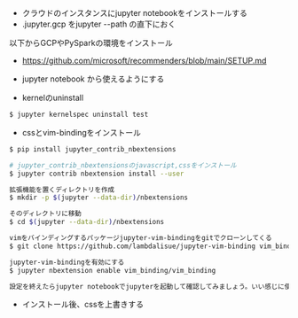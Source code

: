 - クラウドのインスタンスにjupyter notebookをインストールする
- .jupyter.gcp をjupyter --path の直下におく

以下からGCPやPySparkの環境をインストール

- https://github.com/microsoft/recommenders/blob/main/SETUP.md
- jupyter notebook から使えるようにする

- kernelのuninstall 

```bash
$ jupyter kernelspec uninstall test
```

- cssとvim-bindingをインストール

```bash
$ pip install jupyter_contrib_nbextensions

# jupyter_contrib_nbextensionsのjavascript,cssをインストール
$ jupyter contrib nbextension install --user

拡張機能を置くディレクトリを作成
$ mkdir -p $(jupyter --data-dir)/nbextensions

そのディレクトリに移動
$ cd $(jupyter --data-dir)/nbextensions

vimをバインディングするパッケージjupyter-vim-bindingをgitでクローンしてくる
$ git clone https://github.com/lambdalisue/jupyter-vim-binding vim_binding

jupyter-vim-bindingを有効にする
$ jupyter nbextension enable vim_binding/vim_binding

設定を終えたらjupyter notebookでjupyterを起動して確認してみましょう。いい感じに使えるはずです。
```

- インストール後、cssを上書きする
